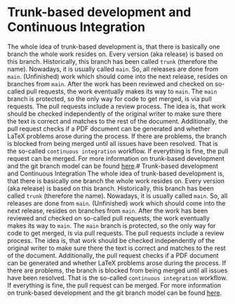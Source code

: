 # Trunk-based development and Continuous Integration
The whole idea of trunk-based development is, that there is basically one branch the whole work
resides on.
Every version (aka release) is based on this branch.
Historically, this branch has been called `trunk` (therefore the name).
Nowadays, it is usually called `main`.
So, all releases are done from `main`.
(Unfinished) work which should come into the next release, resides on branches from `main`.
After the work has been reviewed and checked on so-called pull requests, the work eventually makes
its way to `main`.
The `main` branch is protected, so the only way for code to get merged, is via pull requests.
The pull requests include a review process.
The idea is, that work should be checked independently of the original writer to make sure there
the text is correct and matches to the rest of the document.
Additionally, the pull request checks if a PDF document can be generated and whether
LaTeX problems arose during the process.
If there are problems, the branch is blocked from being merged until all issues have been resolved.
That is the so-called `continuous integration` workflow.
If everything is fine, the pull request can be merged.
For more information on trunk-based development and the git branch model can be found 
[here](https://trunkbaseddevelopment.com/).# Trunk-based development and Continuous Integration
The whole idea of trunk-based development is, that there is basically one branch the whole work
resides on.
Every version (aka release) is based on this branch.
Historically, this branch has been called `trunk` (therefore the name).
Nowadays, it is usually called `main`.
So, all releases are done from `main`.
(Unfinished) work which should come into the next release, resides on branches from `main`.
After the work has been reviewed and checked on so-called pull requests, the work eventually makes
its way to `main`.
The `main` branch is protected, so the only way for code to get merged, is via pull requests.
The pull requests include a review process.
The idea is, that work should be checked independently of the original writer to make sure there
the text is correct and matches to the rest of the document.
Additionally, the pull request checks if a PDF document can be generated and whether
LaTeX problems arose during the process.
If there are problems, the branch is blocked from being merged until all issues have been resolved.
That is the so-called `continuous integration` workflow.
If everything is fine, the pull request can be merged.
For more information on trunk-based development and the git branch model can be found 
[here](https://trunkbaseddevelopment.com/).